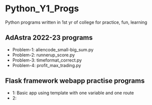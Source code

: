 # Python_Y1_Progs
Python programs written in 1st yr of college for practice, fun, learning

## AdAstra 2022-23 programs
- Problem-1: aliencode_small-big_sum.py
- Problem-2: runnerup_score.py
- Problem-3: timeformat_correct.py
- Problem-4: profit_max_trading.py

## Flask framework webapp practise programs
- 1: Basic app using template with one variable and one route
- 2: 
